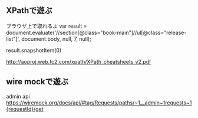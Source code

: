 ## XPathで遊ぶ

ブラウザ上で取れるよ
var result = document.evaluate('//section[@class="book-main"]//ul[@class="release-list"]', document.body, null, 7, null);

result.snapshotItem(0)

http://aoproj.web.fc2.com/xpath/XPath_cheatsheets_v2.pdf

## wire mockで遊ぶ
admin api
https://wiremock.org/docs/api/#tag/Requests/paths/~1__admin~1requests~1{requestId}/get
